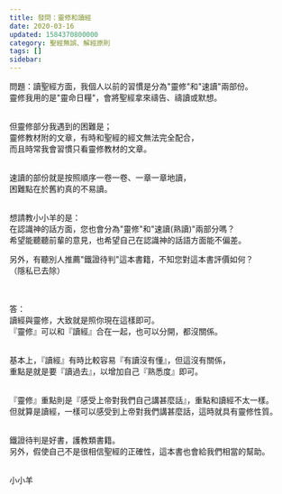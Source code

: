 ```yaml
---
title: 發問：靈修和讀經
date: 2020-03-16
updated: 1584370800000
category: 聖經無誤、解經原則
tags: []
sidebar: 
---
```


<p>問題：讀聖經方面，我個人以前的習慣是分為"靈修"和"速讀"兩部份。<br/>
靈修我用的是"靈命日糧"，會將聖經拿來禱告、禱讀或默想。</p>
<p><br/>
但靈修部分我遇到的困難是；<br/>
靈修教材附的文章，有時和聖經的經文無法完全配合，<br/>
而且時常我會習慣只看靈修教材的文章。</p>
<p><br/>
速讀的部份就是按照順序一卷一卷、一章一章地讀，<br/>
困難點在於舊約真的不易讀。</p>
<p><br/>
想請教小小羊的是：<br/>
在認識神的話方面，您也會分為"靈修"和"速讀(熟讀)"兩部分嗎？<br/>
希望能聽聽前輩的意見，也希望自己在認識神的話語方面能不偏差。</p>
<p>另外，有聽別人推薦"鐵證待判"這本書籍，不知您對這本書評價如何？<br/>
（隱私已去除）<br/>
 </p>
<p><br/>
答：<br/>
讀經與靈修，大致就是照你現在這樣即可。<br/>
『靈修』可以和『讀經』合在一起，也可以分開，都沒關係。</p>
<p><br/>
基本上，『讀經』有時比較容易『有讀沒有懂』，但這沒有關係，<br/>
重點是就是要『讀過去』，以增加自己『熟悉度』即可。</p>
<p><br/>
『靈修』重點則是『感受上帝對我們自己講甚麼話』，重點和讀經不太一樣。<br/>
但就算是讀經，一樣可以感受到上帝對我們講甚麼話，這時就具有靈修性質。</p>
<p><br/>
鐵證待判是好書，護教類書籍。<br/>
另外，假使自己不是很相信聖經的正確性，這本書也會給我們相當的幫助。<br/>
 </p>
<p>小小羊</p>
